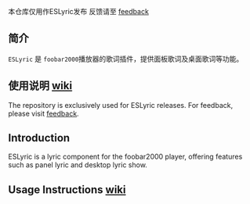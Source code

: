 本仓库仅用作ESLyric发布
反馈请至 [feedback](https://github.com/ESLyric/feedback/issues)

## 简介
`ESLyric` 是 `foobar2000`播放器的歌词插件，提供面板歌词及桌面歌词等功能。

## 使用说明 [wiki](https://github.com/ESLyric/release/wiki)

The repository is exclusively used for ESLyric releases.
For feedback, please visit [feedback](https://github.com/ESLyric/feedback/issues).

## Introduction
ESLyric is a lyric component for the foobar2000 player, offering features such as panel lyric and desktop lyric show.

## Usage Instructions [wiki](https://github.com/ESLyric/release/wiki)